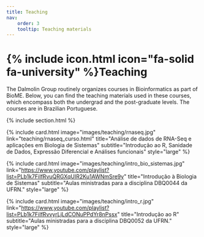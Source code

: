 ```yaml
---
title: Teaching
nav:
    order: 3
    tooltip: Teaching materials
---
```


# {% include icon.html icon="fa-solid fa-university" %}Teaching

The Dalmolin Group routinely organizes courses in Bioinformatics as part of BioME. Below, you can find the teaching materials used in these courses, which encompass both the undergrad and the post-graduate levels. The courses are in Brazilian Portuguese.

{% include section.html %}

{%
  include card.html
  image="images/teaching/rnaseq.jpg"
  link="teaching/rnaseq_curso.html"
  title="Análise de dados de RNA-Seq e aplicações em Biologia de Sistemas"
  subtitle="Introdução ao R, Sanidade de Dados, Expressão Diferencial e Análises funcionais"
  style="large"
%}

{%
  include card.html
  image="images/teaching/intro_bio_sistemas.jpg"
  link="https://www.youtube.com/playlist?list=PLb1k7FiIfRvuQRGXqUIR2Ku1AWNmSre9y"
  title="Introdução à Biologia de Sistemas"
  subtitle="Aulas ministradas para a disciplina DBQ0044 da UFRN."
  style="large"
%}

{%
  include card.html
  image="images/teaching/intro_r.jpg"
  link="https://www.youtube.com/playlist?list=PLb1k7FiIfRvvyrLjLdCONuPPdYr8nPssx"
  title="Introdução ao R"
  subtitle="Aulas ministradas para a disciplina DBQ0052 da UFRN."
  style="large"
%}
